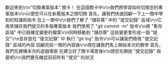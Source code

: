 歡迎來到\r\n"切換專案版本" 關卡！
在這個關卡中\r\n我們將學習如何切換您的專案版本\r\n以便您可以在新舊版本之間切換
首先，讓我們快速回顧一下上一關中學到的知識和指令
在上一關中\r\n我們了解了 "儲存庫" 中的 "提交記錄" 區域\r\n它用來儲存我們提交的多個專案版本
我們使用了 "git commit -m" 指令\r\n將 "暫存區域" 中已經確定變更的檔案\r\n同時移動到 "儲存庫" 
這些變更會形成一個 "提交"\r\n並存放在 "提交記錄" 中
執行 "git log" 指令\r\n可以讓我們檢視 "提交記錄" 區域的內容
回顧完前一關的內容後\r\n現在讓我們馬上開始本次的教學
首先，我們先建構本次的遊戲場景
在建立好了關卡場景後\r\n請您先開啟 "提交記錄" 視窗吧\r\n我們要先確認目前所有 "提交" 的狀況